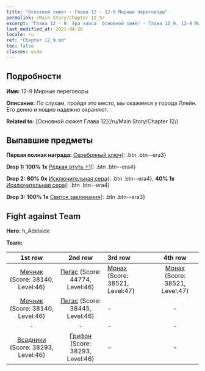 ```yaml
---
title: "Основной сюжет - Глава 12 - 12-9 Мирные переговоры"
permalink: /Main Story/Chapter 12_9/
excerpt: "Глава 12 - 9. Эра хаоса  Основной сюжет - Глава 12_9. 12-9 Мирные переговоры"
last_modified_at: 2021-04-26
locale: ru
ref: "Chapter 12_9.md"
toc: false
classes: wide
---
```


## Подробности

 **Имя:** 12-9 Мирные переговоры

 **Описание:** По слухам, пройдя это место, мы окажемся у города Ллейн. Его денно и нощно надежно охраняют.

 **Related to:** [Основной сюжет Глава 12](/ru/Main Story/Chapter 12/)

## Выпавшие предметы

 **Первая полная награда:** [Серебряный ключ](/ItemsRU/con_693/){: .btn .btn--era3}

 **Drop 1:** **100% 1x** [Редкая ртуть +1](/ItemsRU/mat_42/){: .btn .btn--era4}

 **Drop 2:** **60% 0x** [Исключительная сера](/ItemsRU/mat_36/){: .btn .btn--era4}, **40% 1x** [Исключительная сера](/ItemsRU/mat_36/){: .btn .btn--era4}

 **Drop 3:** **100% 1x** [Свиток заклинания](/ItemsRU/con_694/){: .btn .btn--era3}


## Fight against Team
 **Hero:** h_Adelaide

 **Team:**


  | 1st row | 2nd row | 3rd row | 4th row |
  |:----:|:----:|:----|:----:|
  | [Мечник](/ru/units/Swordsman/) (Score: 38140, Level:46)  | [Пегас](/ru/units/Pegasus/) (Score: 44774, Level:46)  | [Монах](/ru/units/Monk/) (Score: 38521, Level:47)  | [Монах](/ru/units/Monk/) (Score: 38521, Level:47)  |
  | [Мечник](/ru/units/Swordsman/) (Score: 38140, Level:46)  | [Пегас](/ru/units/Pegasus/) (Score: 38445, Level:46)  | - | - |
  | - | - | - | - |
  | [Всадники](/ru/units/Cavalier/) (Score: 38293, Level:46)  | [Грифон](/ru/units/Griffin/) (Score: 38293, Level:46)  | - | - |


